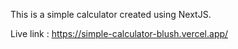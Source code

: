 This is a simple calculator created using NextJS.

Live link :
https://simple-calculator-blush.vercel.app/

